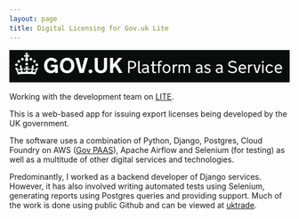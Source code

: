 ```yaml
---
layout: page
title: Digital Licensing for Gov.uk Lite
---
```


![paas.png](/assets/images/projects/paas.png)

Working with the development team on [LITE](https://www.gov.uk/government/publications/notice-to-exporters-202108-lite/nte-202108-lite).

This is a web-based app for issuing export licenses being developed by the UK government.

The software uses a combination of
Python, Django, Postgres, Cloud Foundry on AWS ([Gov PAAS](https://docs.cloud.service.gov.uk)), Apache Airflow and
Selenium (for testing) as well as a multitude of other digital services and technologies.

Predominantly, I worked as a backend developer of Django services. However, it has also
involved writing automated tests using Selenium, generating reports using Postgres queries
and providing support. Much of the work is done using public Github and can be viewed at
[uktrade](https://github.com/uktrade).